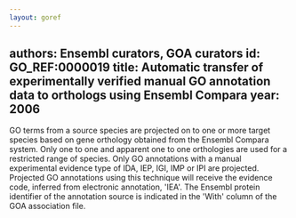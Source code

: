 ```yaml
---
layout: goref
--- 
```

authors: Ensembl curators, GOA curators
id: GO_REF:0000019
title: Automatic transfer of experimentally verified manual GO annotation data to orthologs using Ensembl Compara
year: 2006
---

GO terms from a source species are projected on to one or more target species based on gene orthology obtained from the Ensembl Compara system. Only one to one and apparent one to one orthologies are used for a restricted range of species. Only GO annotations with a manual experimental evidence type of IDA, IEP, IGI, IMP or IPI are projected. Projected GO annotations using this technique will receive the evidence code, inferred from electronic annotation, 'IEA'. The Ensembl protein identifier of the annotation source is indicated in the 'With' column of the GOA association file.
